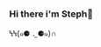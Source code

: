 ### Hi there i'm Steph👋

ϞϞ(๑⚈ ․̫ ⚈๑)∩

<!--
**cyndara/cyndara** is a ✨ _special_ ✨ repository because its `README.md` (this file) appears on your GitHub profile.
-->
